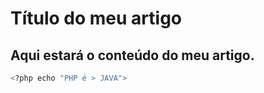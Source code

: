 # Título do meu artigo

## Aqui estará o conteúdo do meu artigo.

```bash
<?php echo "PHP é > JAVA">
```